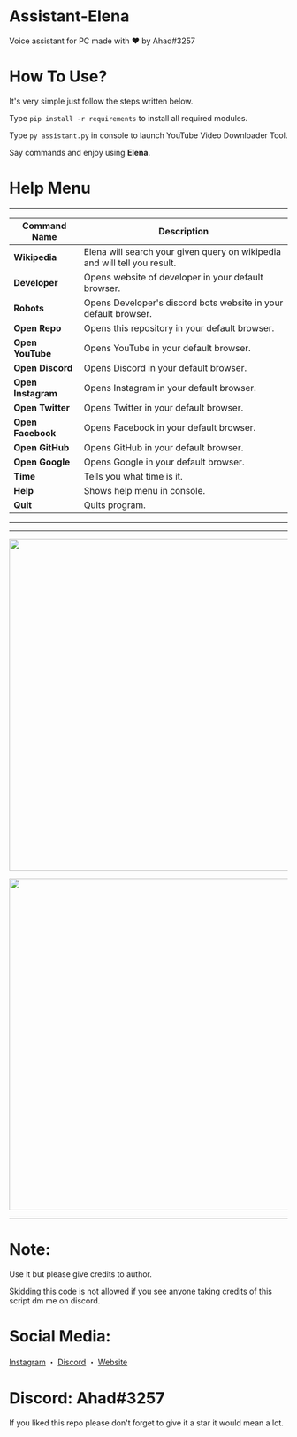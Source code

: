 # Assistant-Elena
Voice assistant for PC made with ♥️ by Ahad#3257

# How To Use?
It's very simple just follow the steps written below.

Type `pip install -r requirements` to install all required modules.

Type `py assistant.py` in console to launch YouTube Video Downloader Tool.

Say commands and enjoy using **Elena**.

# Help Menu

***

| Command Name          | Description                                                                                    |
|-----------------------|------------------------------------------------------------------------------------------------|
| **Wikipedia**         | Elena will search your given query on wikipedia and will tell you result.                      |
| **Developer**         | Opens website of developer in your default browser.                                            |
| **Robots**            | Opens Developer's discord bots website in your default browser.                                |
| **Open Repo**         | Opens this repository in your default browser.                                                 |
| **Open YouTube**      | Opens YouTube in your default browser.                                                         |
| **Open Discord**      | Opens Discord in your default browser.                                                         |
| **Open Instagram**    | Opens Instagram in your default browser.                                                       |
| **Open Twitter**      | Opens Twitter in your default browser.                                                         |
| **Open Facebook**     | Opens Facebook in your default browser.                                                        |
| **Open GitHub**       | Opens GitHub in your default browser.                                                          |                                                              |
| **Open Google**       | Opens Google in your default browser.                                                          |
| **Time**              | Tells you what time is it.                                                                     |
| **Help**              | Shows help menu in console.                                                                    |
| **Quit**              | Quits program.                                                                                 |

***


***

<p align="center"><img width="600px" src="https://media.discordapp.net/attachments/1012682729265053737/1021881333921882122/unknown.png"/></p>

<p align="center"><img width="600px" src="https://cdn.discordapp.com/attachments/1012682729265053737/1021881638512238592/unknown.png"/></p>

***
# Note:
Use it but please give credits to author.

Skidding this code is not allowed if you see anyone taking credits of this script dm me on discord.

# Social Media:
[Instagram](https://www.instagram.com/ahadnoor._) ・
[Discord](https://discord.gg/Ncsc5pRNgf) ・
[Website](https://www.itscruel.cf/) 

# Discord: Ahad#3257
If you liked this repo please don't forget to give it a star it would mean a lot.
